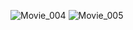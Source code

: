 ![Movie_004](https://github.com/user-attachments/assets/c3c88856-b28c-4933-8fcf-b6de20b05dd5)
![Movie_005](https://github.com/user-attachments/assets/9e140857-a703-4ff6-b02e-0fc94df5c579)
